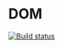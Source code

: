 # DOM
[![Build status](https://ci.appveyor.com/api/projects/status/e0ssono5419dnpr8?svg=true)](https://ci.appveyor.com/project/mikhailBrann/adv-browser-js-hw-2)

